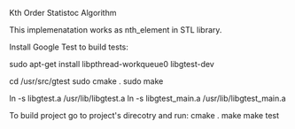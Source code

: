 Kth Order Statistoc Algorithm 

This implemenatation works as nth_element in STL library.

Install Google Test to build tests:

sudo apt-get install libpthread-workqueue0 libgtest-dev

cd /usr/src/gtest
sudo cmake .
sudo make

ln -s libgtest.a /usr/lib/libgtest.a
ln -s libgtest_main.a /usr/lib/libgtest_main.a

To build project go to project's direcotry and run:
cmake .
make
make test

